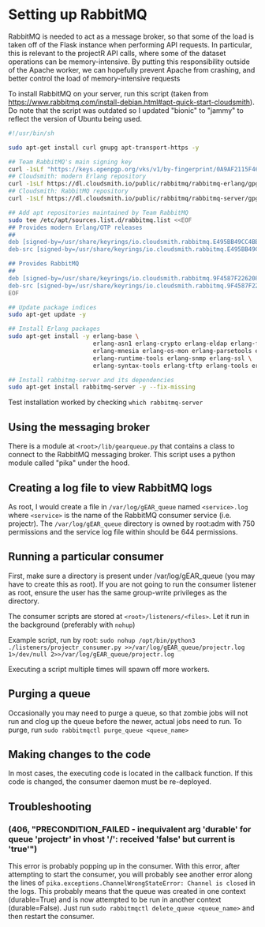 # Setting up RabbitMQ

RabbitMQ is needed to act as a message broker, so that some of the load is taken off of the Flask instance when performing API requests.  In particular, this is relevant to the projectR API calls, where some of the dataset operations can be memory-intensive. By putting this responsibility outside of the Apache worker, we can hopefully prevent Apache from crashing, and better control the load of memory-intensive requests

To install RabbitMQ on your server, run this script (taken from https://www.rabbitmq.com/install-debian.html#apt-quick-start-cloudsmith).  Do note that the script was outdated so I updated "bionic" to "jammy" to reflect the version of Ubuntu being used.

```bash
#!/usr/bin/sh

sudo apt-get install curl gnupg apt-transport-https -y

## Team RabbitMQ's main signing key
curl -1sLf "https://keys.openpgp.org/vks/v1/by-fingerprint/0A9AF2115F4687BD29803A206B73A36E6026DFCA" | sudo gpg --dearmor | sudo tee /usr/share/keyrings/com.rabbitmq.team.gpg > /dev/null
## Cloudsmith: modern Erlang repository
curl -1sLf https://dl.cloudsmith.io/public/rabbitmq/rabbitmq-erlang/gpg.E495BB49CC4BBE5B.key | sudo gpg --dearmor | sudo tee /usr/share/keyrings/io.cloudsmith.rabbitmq.E495BB49CC4BBE5B.gpg > /dev/null
## Cloudsmith: RabbitMQ repository
curl -1sLf https://dl.cloudsmith.io/public/rabbitmq/rabbitmq-server/gpg.9F4587F226208342.key | sudo gpg --dearmor | sudo tee /usr/share/keyrings/io.cloudsmith.rabbitmq.9F4587F226208342.gpg > /dev/null

## Add apt repositories maintained by Team RabbitMQ
sudo tee /etc/apt/sources.list.d/rabbitmq.list <<EOF
## Provides modern Erlang/OTP releases
##
deb [signed-by=/usr/share/keyrings/io.cloudsmith.rabbitmq.E495BB49CC4BBE5B.gpg] https://dl.cloudsmith.io/public/rabbitmq/rabbitmq-erlang/deb/ubuntu jammy main
deb-src [signed-by=/usr/share/keyrings/io.cloudsmith.rabbitmq.E495BB49CC4BBE5B.gpg] https://dl.cloudsmith.io/public/rabbitmq/rabbitmq-erlang/deb/ubuntu jammy main

## Provides RabbitMQ
##
deb [signed-by=/usr/share/keyrings/io.cloudsmith.rabbitmq.9F4587F226208342.gpg] https://dl.cloudsmith.io/public/rabbitmq/rabbitmq-server/deb/ubuntu jammy main
deb-src [signed-by=/usr/share/keyrings/io.cloudsmith.rabbitmq.9F4587F226208342.gpg] https://dl.cloudsmith.io/public/rabbitmq/rabbitmq-server/deb/ubuntu jammy main
EOF

## Update package indices
sudo apt-get update -y

## Install Erlang packages
sudo apt-get install -y erlang-base \
                        erlang-asn1 erlang-crypto erlang-eldap erlang-ftp erlang-inets \
                        erlang-mnesia erlang-os-mon erlang-parsetools erlang-public-key \
                        erlang-runtime-tools erlang-snmp erlang-ssl \
                        erlang-syntax-tools erlang-tftp erlang-tools erlang-xmerl

## Install rabbitmq-server and its dependencies
sudo apt-get install rabbitmq-server -y --fix-missing
```

Test installation worked by checking `which rabbitmq-server`

## Using the messaging broker

There is a module at `<root>/lib/gearqueue.py` that contains a class to connect to the RabbitMQ messaging broker. This script uses a python module called "pika" under the hood.

## Creating a log file to view RabbitMQ logs

As root, I would create a file in `/var/log/gEAR_queue` named `<service>.log` where `<service>` is the name of the RabbitMQ consumer service (i.e. projectr). The `/var/log/gEAR_queue` directory is owned by root:adm with 750 permissions and the service log file within should be 644 permissions.

## Running a particular consumer

First, make sure a directory is present under /var/log/gEAR_queue (you may have to create this as root). If you are not going to run the consumer listener as root, ensure the user has the same group-write privileges as the directory.

The consumer scripts are stored at `<root>/listeners/<files>`.  Let it run in the background (preferably with `nohup`)

Example script, run by root:
`sudo nohup /opt/bin/python3 ./listeners/projectr_consumer.py >>/var/log/gEAR_queue/projectr.log 1>/dev/null 2>>/var/log/gEAR_queue/projectr.log`

Executing a script multiple times will spawn off more workers.

## Purging a queue

Occasionally you may need to purge a queue, so that zombie jobs will not run and clog up the queue before the newer, actual jobs need to run.  To purge, run `sudo rabbitmqctl purge_queue <queue_name>`

## Making changes to the code

In most cases, the executing code is located in the callback function.  If this code is changed, the consumer daemon must be re-deployed.

## Troubleshooting

### (406, "PRECONDITION_FAILED - inequivalent arg 'durable' for queue 'projectr' in vhost '/': received 'false' but current is 'true'")

This error is probably popping up in the consumer. With this error, after attempting to start the consumer, you will probably see another error along the lines of `pika.exceptions.ChannelWrongStateError: Channel is closed` in the logs. This probably means that the queue was created in one context (durable=True) and is now attempted to be run in another context (durable=False).  Just run `sudo rabbitmqctl delete_queue <queue_name>` and then restart the consumer.

